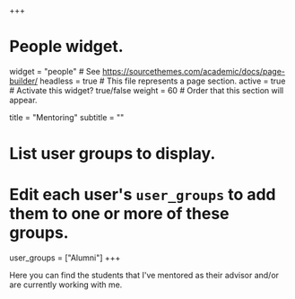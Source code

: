 +++
# People widget.
widget = "people"  # See https://sourcethemes.com/academic/docs/page-builder/
headless = true  # This file represents a page section.
active = true  # Activate this widget? true/false
weight = 60  # Order that this section will appear.

title = "Mentoring"
subtitle = ""

# List user groups to display.
#   Edit each user's `user_groups` to add them to one or more of these groups.
user_groups = ["Alumni"]
+++

Here you can find the students that I've mentored as their advisor and/or are currently working with me.
